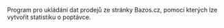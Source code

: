 Program pro ukládání dat prodejů ze stránky Bazos.cz, pomocí kterých lze vytvořit statistiku o poptávce.
